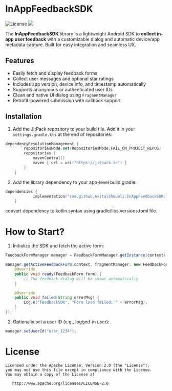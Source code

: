  # InAppFeedbackSDK
![License](https://img.shields.io/badge/license-Apache%202.0-blue.svg)
[![](https://jitpack.io/v/AvitalShmueli/InAppFeedbackSDK.svg)](https://jitpack.io/#AvitalShmueli/InAppFeedbackSDK)

The **InAppFeedbackSDK** library is a lightweight Android SDK to **collect in-app user feedback** with a customizable dialog and automatic device/app metadata capture. Built for easy integration and seamless UX.


## Features

- Easily fetch and display feedback forms
- Collect user messages and optional star ratings
- Includes app version, device info, and timestamp automatically
- Supports anonymous or authenticated user IDs
- Clean and native UI dialog using `FragmentManager`
- Retrofit-powered submission with callback support


## Installation

1. Add the JitPack repository to your build file. Add it in your `settings.gradle.kts` at the end of repositories:
```kotlin
dependencyResolutionManagement {
		repositoriesMode.set(RepositoriesMode.FAIL_ON_PROJECT_REPOS)
		repositories {
			mavenCentral()
			maven { url = uri("https://jitpack.io") }
		}
	}
```

2. Add the library dependency to your app-level build.gradle:
```kotlin
dependencies {
	        implementation("com.github.AvitalShmueli:InAppFeedbackSDK:Tag")
	}
```
convert dependency to kotlin syntax using gradle/libs.versions.toml file.

# How to Start?
1. Initialize the SDK and fetch the active form:
```java
FeedbackFormManager manager = FeedbackFormManager.getInstance(context);

manager.getActiveFeedbackForm(context, fragmentManager, new FeedbackFormManager.FeedbackFormCallback<FeedbackForm>() {
    @Override
    public void ready(FeedbackForm form) {
        // The feedback dialog will be shown automatically
    }

    @Override
    public void failed(String errorMsg) {
        Log.e("FeedbackSDK", "Form load failed: " + errorMsg);
    }
});
```
2. Optionally set a user ID (e.g., logged-in user):
```java
manager.setUserId("user_1234");
```

# License

    Licensed under the Apache License, Version 2.0 (the "License");
    you may not use this file except in compliance with the License.
    You may obtain a copy of the License at

       http://www.apache.org/licenses/LICENSE-2.0



